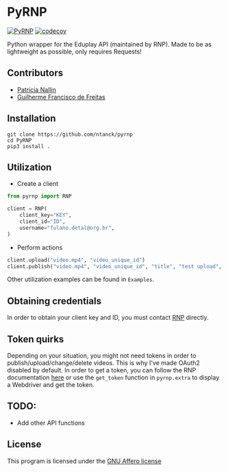 # PyRNP

[![PyRNP](https://github.com/ntanck/pyrnp/actions/workflows/python-app.yml/badge.svg)](https://github.com/ntanck/pyrnp/actions/workflows/python-app.yml)
[![codecov](https://codecov.io/gh/ntanck/pyrnp/branch/master/graph/badge.svg?token=VnxuTqUaHs)](https://codecov.io/gh/ntanck/pyrnp)

Python wrapper for the Eduplay API (maintained by RNP). Made to be as lightweight as possible, only requires Requests!

## Contributors

- [Patricia Nallin](https://github.com/pnallin)
- [Guilherme Francisco de Freitas](https://github.com/ntanck)

## Installation

```shell
git clone https://github.com/ntanck/pyrnp
cd PyRNP
pip3 install .
```

## Utilization

- Create a client

```python
from pyrnp import RNP

client = RNP(
    client_key="KEY",
    client_id="ID",
    username="fulano.detal@org.br",
)
```

- Perform actions

```python
client.upload("video.mp4", "video_unique_id")
client.publish("video.mp4", "video_unique_id", "title", "test upload", thumbnail="thumb.png")
```

Other utilization examples can be found in `Examples`.

## Obtaining credentials

In order to obtain your client key and ID, you must contact [RNP](https://www.rnp.br/) directly.

## Token quirks

Depending on your situation, you might not need tokens in order to publish/upload/change/delete videos. This is why I've made OAuth2 disabled by default. In order to get a token, you can follow the RNP documentation [here](https://eduplay.rnp.br/portal/integration#authentication) or use the `get_token` function in `pyrnp.extra` to display a Webdriver and get the token.

## TODO:

- Add other API functions

## License

This program is licensed under the [GNU Affero license](https://www.gnu.org/licenses/agpl-3.0.txt)
